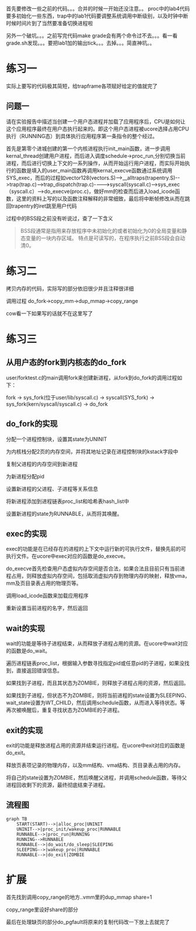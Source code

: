 首先要修改一些之前的代码。。。合并的时候一开始还没注意。。
proc中的lab4代码要多初始化一些东西，trap中的lab1代码要调整系统调用中断级别，以及时钟中断时候时间片到了当然要准备切换进程啦

另外一个破坑。。。之前写完代码make grade会有两个命令过不去。。。看一看grade.sh发现。。。要把lab1加的输出tick。。。去掉。。。简直神坑。。

# 练习一

实际上要写的代码极其简短，给trapframe各项赋好给定的值就完了

## 问题一
请在实验报告中描述当创建一个用户态进程并加载了应用程序后，CPU是如何让这个应用程序最终在用户态执行起来的。即这个用户态进程被ucore选择占用CPU执行（RUNNING态）到具体执行应用程序第一条指令的整个经过。

首先是第零个进城创建的第一个内核进程执行init_main函数，进一步调用kernal_thread创建用户进程，而后进入调度schedule->proc_run,分别切换当前进程，而后进行切换上下文的一系列操作，从而开始运行用户进程，而实际开始执行的函数是填入的user_main函数再调用kernal_execve函数通过系统调用SYS_exec，而后的过程如vector128(vectors.S)-->__alltraps(trapentry.S)-->trap(trap.c)-->trap_dispatch(trap.c)---->syscall(syscall.c)-->sys_exec（syscall.c）-->do_execve(proc.c)，做好mm的检查而后进入load_icode函数，这里的资料上写的以及函数注释解释的非常细致，最后将中断帧修改从而在跳回trapentry的iret跳至用户代码

过程中的BSS段之前没有听说过，查了一下含义
>BSS段通常是指用来存放程序中未初始化的或者初始化为0的全局变量和静态变量的一块内存区域。 特点是可读写的，在程序执行之前BSS段会自动清0。

# 练习二

拷贝内存的代码，实际写的部分依旧很少并且注释很详细

调用过程 do_fork->copy_mm->dup_mmap->copy_range

cow看一下如果写的话就不在这里写了

# 练习三

## 从用户态的fork到内核态的do_fork
user/forktest.c的main调用fork来创建新进程，从fork到do_fork的调用过程如下：

fork -> sys_fork(位于user/lib/syscall.c) -> syscall(SYS_fork) -> sys_fork(kern/syscall/syscall.c) -> do_fork

## do_fork的实现
分配一个进程控制块，设置其state为UNINIT

为内核栈分配2页的内存空间，并将其地址记录在进程控制块的kstack字段中

复制父进程的内存空间到新进程

为新进程分配pid

设置新进程的父进程、子进程等关系信息

将新进程添加到进程链表proc_list和哈希表hash_list中

设置新进程的state为RUNNABLE，从而将其唤醒。

## exec的实现
exec的功能是在已经存在的进程的上下文中运行新的可执行文件，替换先前的可执行文件。在ucore中exec对应的函数是do_execve。

do_execve首先检查用户态虚拟内存空间是否合法，如果合法且目前只有当前进程占用，则释放虚拟内存空间，包括取消虚拟内存到物理内存的映射，释放vma，mm及页目录表占用的物理页等。

调用load_icode函数来加载应用程序

重新设置当前进程的名字，然后返回

## wait的实现
wait的功能是等待子进程结束，从而释放子进程占用的资源。在ucore中wait对应的函数是do_wait。

遍历进程链表proc_list，根据输入参数寻找指定pid或任意pid的子进程，如果没找到，直接返回错误信息。

如果找到子进程，而且其状态为ZOMBIE，则释放子进程占用的资源，然后返回。

如果找到子进程，但状态不为ZOMBIE，则将当前进程的state设置为SLEEPING、wait_state设置为WT_CHILD，然后调用schedule函数，从而进入等待状态。等再次被唤醒后，重复寻找状态为ZOMBIE的子进程。

## exit的实现
exit的功能是释放进程占用的资源并结束运行进程。在ucore中exit对应的函数是do_exit。

释放页表项记录的物理内存，以及mm结构、vma结构、页目录表占用的内存。

将自己的state设置为ZOMBIE，然后唤醒父进程，并调用schedule函数，等待父进程回收剩下的资源，最终彻底结束子进程。

## 流程图

```mermaid
graph TB
    START(START)-->|alloc_proc|UNINIT
    UNINIT-->|proc_init/wakeup_proc|RUNNABLE
    RUNNABLE-->|proc_run|RUNNING
    RUNNING-->RUNNABLE
    RUNNABLE-->|do_wait/do_sleep|SLEEPING
    SLEEPING-->|wakeup_proc|RUNNABLE
    RUNNABLE-->|do_exit|ZOMBIE
```
# 扩展

首先找到调用copy_range的地方..vmm里的dup_mmap share=1

copy_range里设好share的部分

最后在处理缺页的部分do_pgfault将原来的复制代码改一下放上去就完了